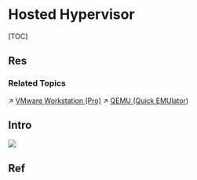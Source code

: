 # Hosted Hypervisor

[TOC]



## Res
### Related Topics
↗ [VMware Workstation (Pro)](Independant/VMware%20Workstation%20(Pro).md)
↗ [QEMU (Quick EMUlator)](Independant/QEMU%20(Quick%20EMUlator)/QEMU%20(Quick%20EMUlator).md)



## Intro
![](../../../../../../../Assets/Pics/Pasted%20image%2020230308103806.png)



## Ref

